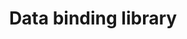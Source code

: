 ---
layout: default
title: Data binding library
grand_parent: Architecture components
nav_order: 2
parent: UI layer libraries
has_children: true
---